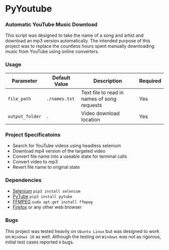 # PyYoutube
### Automatic YouTube Music Download
This script was designed to take the name of a song and artist and download an mp3 version automatically. The intended purpose of this project was to replace the countless hours spent manually downloading music from YouTube using online converters. 

### Usage
Parameter | Default Value | Description | Required
------ | ------------- | ----------- | --------
`file_path` | `./names.txt` | Text file to read in names of song requests | Yes
`output_folder` | `.` | Video download location | Yes

### Project Specificatoins
* Search for YouTube videos using headless selenium
* Download mp4 version of the targeted video
* Convert file name into a useable state for terminal calls
* Convert video to mp3
* Revert file name to original state

### Dependencies
* [Selenium](https://selenium-python.readthedocs.io/) `pip3 install selenium`
* [PyTube](https://pypi.org/project/pytube/) `pip3 install pytube`
* [FFMPEG](https://ffmpeg.org/) `sudo apt-get install ffmpeg`
* [Firefox](https://www.mozilla.org/en-US/exp/firefox/) or any other web browser

### Bugs
This project was tested heavily on `Ubuntu Linux` but was designed to work on `Windows 10` as well. Although the testing on `Windows` was not as rigorous, initial test cases reported `0` bugs. 
